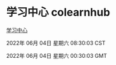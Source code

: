 # 学习中心 colearnhub
[学习中心](http://59.174.27.195:56308/colearnhub/)

2022年 06月 04日 星期六 08:30:03 CST

2022年 06月 04日 星期六 00:30:03 GMT
